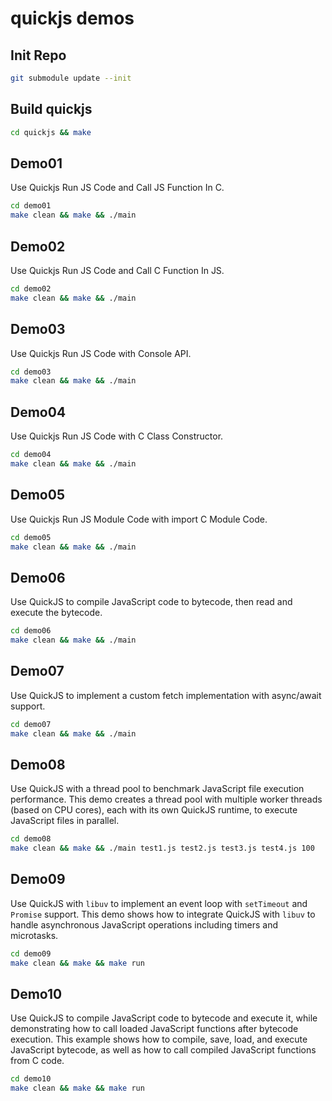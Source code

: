 # quickjs demos

## Init Repo

```sh
git submodule update --init
```

## Build quickjs

```sh
cd quickjs && make
```

## Demo01

Use Quickjs Run JS Code and Call JS Function In C.

```sh
cd demo01
make clean && make && ./main
```

## Demo02

Use Quickjs Run JS Code and Call C Function In JS.

```sh
cd demo02
make clean && make && ./main
```

## Demo03

Use Quickjs Run JS Code with Console API.

```sh
cd demo03
make clean && make && ./main
```


## Demo04

Use Quickjs Run JS Code with C Class Constructor.

```sh
cd demo04
make clean && make && ./main
```


## Demo05

Use Quickjs Run JS Module Code with import C Module Code.

```sh
cd demo05
make clean && make && ./main
```

## Demo06

Use QuickJS to compile JavaScript code to bytecode, then read and execute the bytecode.

```sh
cd demo06
make clean && make && ./main
```

## Demo07

Use QuickJS to implement a custom fetch implementation with async/await support.

```sh
cd demo07
make clean && make && ./main
```

## Demo08

Use QuickJS with a thread pool to benchmark JavaScript file execution performance. This demo creates a thread pool with multiple worker threads (based on CPU cores), each with its own QuickJS runtime, to execute JavaScript files in parallel.

```sh
cd demo08
make clean && make && ./main test1.js test2.js test3.js test4.js 100
```

## Demo09

Use QuickJS with `libuv` to implement an event loop with `setTimeout` and `Promise` support. This demo shows how to integrate QuickJS with `libuv` to handle asynchronous JavaScript operations including timers and microtasks.

```sh
cd demo09
make clean && make && make run
```

## Demo10

Use QuickJS to compile JavaScript code to bytecode and execute it, while demonstrating how to call loaded JavaScript functions after bytecode execution. This example shows how to compile, save, load, and execute JavaScript bytecode, as well as how to call compiled JavaScript functions from C code.

```sh
cd demo10
make clean && make && make run
```
